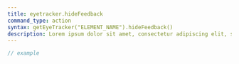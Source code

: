 ```yaml
---
title: eyetracker.hideFeedback
command_type: action
syntax: getEyeTracker("ELEMENT_NAME").hideFeedback()
description: Lorem ipsum dolor sit amet, consectetur adipiscing elit, sed do eiusmod tempor incididunt ut labore et dolore magna aliqua. Ut enim ad minim veniam, quis nostrud exercitation ullamco laboris nisi ut aliquip ex ea commodo consequat.
---
```


```javascript
// example
```